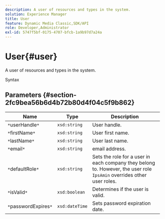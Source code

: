 ```yaml
---
description: A user of resources and types in the system.
solution: Experience Manager
title: User
feature: Dynamic Media Classic,SDK/API
role: Developer,Administrator
exl-id: 5747f5bf-0175-4707-bfcb-1a9b97d7a24a
---
```

# User{#user}

A user of resources and types in the system.

 Syntax 

## Parameters {#section-2fc9bea56b6d4b72b80d4f04c5f9b862}

|  Name  | Type  | Description  |
|---|---|---|
|  `*`userHandle`*`  | `xsd:string`  | User handle.  |
|  `*`firstName`*`  | `xsd:string`  | User first name.  |
|  `*`lastName`*`  | `xsd:string`  | User last name.  |
|  `*`email`*`  | `xsd:string`  | email address.  |
|  `*`defaultRole`*`  | `xsd:string`  |Sets the role for a user in each company they belong to. However, the user role `IpsAmin` overrides other user roles.  |
|  `*`isValid`*`  | `xsd:boolean`  | Determines if the user is valid.  |
|  `*`passwordExpires`*`  | `xsd:dateTime`  | Sets password expiration date.  |
